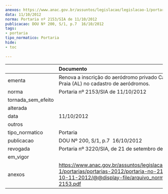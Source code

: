 ```yaml
---
anexos: https://www.anac.gov.br/assuntos/legislacao/legislacao-1/portarias/portarias-2012/portaria-no-2153-sia-de-10-11-2012/@@display-file/arquivo_norma/PA2012-2153.pdf
data: 11/10/2012
norma: Portaria nº 2153/SIA de 11/10/2012
publicacao: DOU Nº 200, S/1, p.7  16/10/2012
tags:
- portaria
tipo_normatico: Portaria
hide: 
- toc 
 
---
```


|                    | Documento                                                                                                                                                         |
|:-------------------|:------------------------------------------------------------------------------------------------------------------------------------------------------------------|
| ementa             | Renova a inscrição do aeródromo privado Campo da Praia (AL) no cadastro de aeródromos.                                                                            |
| norma              | Portaria nº 2153/SIA de 11/10/2012                                                                                                                                |
| tornada_sem_efeito |                                                                                                                                                                   |
| alterada           |                                                                                                                                                                   |
| data               | 11/10/2012                                                                                                                                                        |
| outros             |                                                                                                                                                                   |
| tipo_normatico     | Portaria                                                                                                                                                          |
| publicacao         | DOU Nº 200, S/1, p.7  16/10/2012                                                                                                                                  |
| revogada           | Portaria nº 3220/SIA, de 21 de setembro de 2017.                                                                                                                  |
| em_vigor           |                                                                                                                                                                   |
| anexos             | https://www.anac.gov.br/assuntos/legislacao/legislacao-1/portarias/portarias-2012/portaria-no-2153-sia-de-10-11-2012/@@display-file/arquivo_norma/PA2012-2153.pdf |